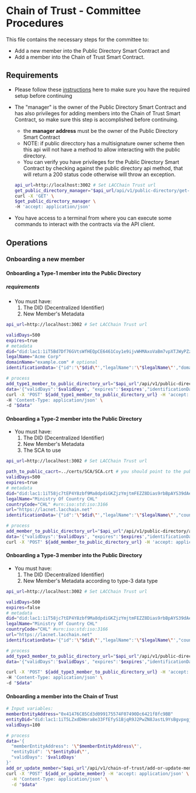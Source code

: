 # Chain of Trust - Committee Procedures

This file contains the necessary steps for the committee to:
* Add a new member into the Public Directory Smart Contract and
* Add a member into the Chain of Trust Smart Contract.

## Requirements
 
* Please follow these [instructions](./Setup-Guide.md) here to make sure you have the required setup before continuing
* The "manager" is the owner of the Public Directory Smart Contract and has also privileges for adding members into the Chain of Trust Smart Contract, so make sure this step is accomplished before continuing.
    * the **manager address** must be the owner of the Public Directory Smart Contract
    * NOTE: if public direcctory has a multisignature owner scheme then this api will not have a method to allow interacting with the public directory.
    * You can verify you have privileges for the Public Directory Smart Contract by checking against the public directory api method, that will return a 200 status code otherwise will throw an exception.
    ```sh
    api_url=http://localhost:3002 # Set LACChain Trust url
    get_public_directory_manager="$api_url/api/v1/public-directory/get-manager"
    curl -X 'GET' \
    $get_public_directory_manager \
    -H 'accept: application/json'
    ```

* You have access to a terminal from where you can execute some commands to interact with the contracts via the API client.

## Operations

### Onboarding a new member

#### Onboarding a Type-1 member into the Public Directory

##### requirements
* You must have:
    1. The DID (Decentralized Identifier)
    2. New Member's Metadata

```sh
api_url=http://localhost:3002 # Set LACChain Trust url
```

```sh
validDays=500
expires=true
# metadata
did="did:lac1:1iT5Bd7Df76GVtsWfHEQpCE6461Coy1e9ijvWHMAxoVaBm7vpXTJWyPZzoeMsnUyth5V"
legalName="Acme Corp"
domainName="example.com" # optional
identificationData='{"id":'\"$did\"',"legalName":'\"$legalName\"',"domainName": '\"$domainName\"'}'

# process
add_type1_member_to_public_directory_url="$api_url"/api/v1/public-directory/add-type1-member
data='{"validDays":'$validDays', "expires":'$expires',"identificationData":'$identificationData'}'
curl -X 'POST' ${add_type1_member_to_public_directory_url} -H 'accept: application/json' \
-H 'Content-Type: application/json' \
-d "$data"
```


#### Onboarding a Type-2 member into the Public Directory

* You must have:
    1. The DID (Decentralized Identifier)
    2. New Member's Metadata
    3. The SCA to use

```sh
api_url=http://localhost:3002 # Set LACChain Trust url
```

```sh
path_to_public_cacrt=../certs/SCA/SCA.crt # you should point to the public Certificate Authority pem
validDays=500
expires=true
# metadata
did="did:lac1:1iT58jc7tEP4Y8zbf9Ma8dpdiGKZjzYmjtmFEZZ8Dias9rbBpAYS39dAekAZupNDdgGb"
legalName="Ministry Of Country CHL"
countryCode="CHL" #urn:iso:std:iso:3166
url="https://lacnet.lacchain.net"
identificationData='{"id":'\"$did\"',"legalName":'\"$legalName\"',"countryCode": '\"$countryCode\"', "url": '\"$url\"'}'

# process
add_member_to_public_directory_url="$api_url"/api/v1/public-directory/add-type2-member
data='{"validDays":'$validDays', "expires":'$expires',"identificationData":'$identificationData'}'
curl -X 'POST' ${add_member_to_public_directory_url} -H 'accept: application/json' -F caCert=@$path_to_public_cacrt -F data=$data
```

#### Onboarding a Type-3 member into the Public Directory

* You must have:
    1. The DID (Decentralized Identifier)
    2. New Member's Metadata according to type-3 data type

```sh
api_url=http://localhost:3002 # Set LACChain Trust url
```

```sh
validDays=500
expires=false
# metadata
did="did:lac1:1iT58jc7tEP4Y8zbf9Ma8dpdiGKZjzYmjtmFEZZ8Dias9rbBpAYS39dAekAZupNDdgGb"
legalName="Ministry Of Country CHL"
countryCode="CHL" #urn:iso:std:iso:3166
url="https://lacnet.lacchain.net"
identificationData='{"id":'\"$did\"',"legalName":'\"$legalName\"',"countryCode": '\"$countryCode\"', "url": '\"$url\"'}'

# process
add_type3_member_to_public_directory_url="$api_url"/api/v1/public-directory/add-type3-member
data='{"validDays":'$validDays', "expires":'$expires',"identificationData":'$identificationData'}'

curl -X 'POST' ${add_type3_member_to_public_directory_url} -H 'accept: application/json' \
-H 'Content-Type: application/json' \
-d "$data"
```

#### Onboarding a member into the Chain of Trust


```sh
# Input variables:
memberEntityAddress="0x41476C85Cd3d099175574F07490Dc6421f8fc9BB"
entityDid="did:lac1:1iT5LZxdDHmra8e33FfEfyS1BjqR9J2PwZN8JastL9YsBgvpxgjTnuKMi8HkRCvuRLYh"
validDays=100

# process
data='{
  "memberEntityAddress": '\"$memberEntityAddress\"',
  "entityDid": '\"$entityDid\"',
  "validDays": '$validDays'
}'
add_or_update_member="$api_url"/api/v1/chain-of-trust/add-or-update-member
curl -X 'POST' ${add_or_update_member} -H 'accept: application/json' \
  -H 'Content-Type: application/json' \
  -d "$data"
```